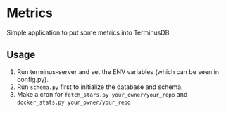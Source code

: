 # Metrics

Simple application to put some metrics into TerminusDB

## Usage

1. Run terminus-server and set the ENV variables (which can be seen in config.py).
2. Run `schema.py` first to initialize the database and schema.
3. Make a cron for `fetch_stars.py your_owner/your_repo` and `docker_stats.py your_owner/your_repo`
